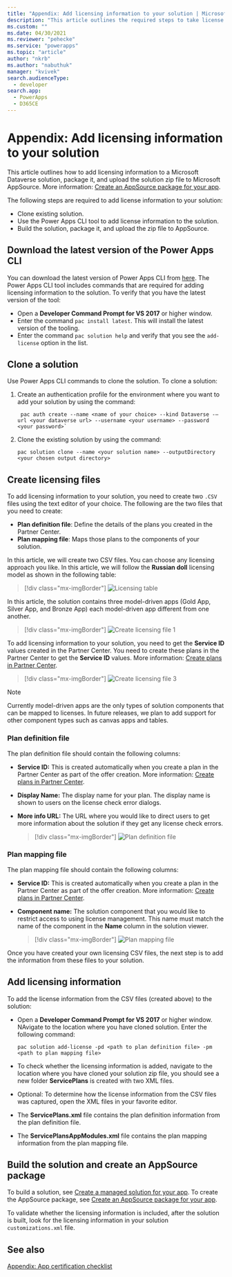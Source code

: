 ```yaml
---
title: "Appendix: Add licensing information to your solution | Microsoft Docs" # Intent and product brand in a unique string of 43-59 chars including spaces
description: "This article outlines the required steps to take license service IDs created in Partner Center and add them to the table definitions of your Dataverse solution." # 115-145 characters including spaces. This abstract displays in the search result.
ms.custom: ""
ms.date: 04/30/2021
ms.reviewer: "pehecke"
ms.service: "powerapps"
ms.topic: "article"
author: "nkrb" 
ms.author: "nabuthuk" 
manager: "kvivek" 
search.audienceType: 
  - developer
search.app: 
  - PowerApps
  - D365CE
---
```


# Appendix: Add licensing information to your solution

This article outlines how to add licensing information to a Microsoft Dataverse solution, package it, and upload the solution zip file to Microsoft AppSource.  More information: [Create an AppSource package for your app](/powerapps/developer/data-platform/create-package-app-appsource).

The following steps are required to add license information to your solution: 

- Clone existing solution.
- Use the Power Apps CLI tool to add license information to the solution.  
- Build the solution, package it, and upload the zip file to AppSource. 

## Download the latest version of the Power Apps CLI 

You can download the latest version of Power Apps CLI from [here](/powerapps/developer/data-platform/powerapps-cli). The Power Apps CLI tool includes commands that are required for adding licensing information to the solution. To verify that you have the latest version of the tool:

- Open a **Developer Command Prompt for VS 2017** or higher window. 
- Enter the command `pac install latest`. This will install the latest version of the tooling.
- Enter the command `pac solution help` and verify that you see the `add-license` option in the list.  
 
## Clone a solution

Use Power Apps CLI commands to clone the solution. To clone a solution:
 
1. Create an authentication profile for the environment where you want to add your solution by using the command: 

   ```CLI
    pac auth create --name <name of your choice> --kind Dataverse -–url <your dataverse url> --username <your username> --password <your password>`
   ```
1. Clone the existing solution by using the command:  
    
    ```CLI
    pac solution clone --name <your solution name> --outputDirectory <your chosen output directory>
    ```

## Create licensing files

To add licensing information to your solution, you need to create two `.CSV` files using the text editor of your choice. The following are the two files that you need to create:
 
- **Plan definition file**: Define the details of the plans you created in the Partner Center.
- **Plan mapping file**: Maps those plans to the components of your solution.
 
In this article, we will create two CSV files. You can choose any licensing approach you like. In this article, we will follow the **Russian doll** licensing model as shown in the following table: 

> [!div class="mx-imgBorder"]
> ![Licensing table](media/create-licensing-csv-files-2.png "Licensing table")

In this article, the solution contains three model-driven apps (Gold App, Silver App, and Bronze App) each model-driven app different from one another.

> [!div class="mx-imgBorder"]
> ![Create licensing file 1](media/create-license-csv-file-1.png "Create licensing file 1")

To add licensing information to your solution, you need to get the **Service ID** values created in the Partner Center. You need to create these plans in the Partner Center to get the **Service ID** values. More information: [Create plans in Partner Center](/azure/marketplace/dynamics-365-customer-engage-plans). 

> [!div class="mx-imgBorder"]
> ![Create licensing file 3](media/create-license-csv-file-3.png "Create licensing file 3")

> [!NOTE]
> Currently model-driven apps are the only types of solution components that can be mapped to licenses. In future releases, we plan to add support for other component types such as canvas apps and tables. 

### Plan definition file
 
The plan definition file should contain the following columns: 

- **Service ID:** This is created automatically when you create a plan in the Partner Center as part of the offer creation. More information: [Create plans in Partner Center](/azure/marketplace/dynamics-365-customer-engage-plans).
- **Display Name:** The display name for your plan. The display name is shown to users on the license check error dialogs.
- **More info URL:** The URL where you would like to direct users to get more information about the solution if they get any license check errors.

   > [!div class="mx-imgBorder"]
   > ![Plan definition file](media/plan-definition-file.png "Plan definition file")

### Plan mapping file
 
The plan mapping file should contain the following columns: 

- **Service ID:** This is created automatically when you create a plan in the Partner Center as part of the offer creation. More information: [Create plans in Partner Center](/azure/marketplace/dynamics-365-customer-engage-plans).
- **Component name:** The solution component that you would like to restrict access to using license management. This name must match the name of the component in the **Name** column in the solution viewer.

  > [!div class="mx-imgBorder"]
  > ![Plan mapping file](media/plan-mapping-file.png "Plan mapping file")

Once you have created your own licensing CSV files, the next step is to add the information from these files to your solution. 

## Add licensing information

To add the license information from the CSV files (created above) to the solution: 
 
- Open a **Developer Command Prompt for VS 2017** or higher window. NAvigate to the location where you have cloned solution. Enter the following command:

   ```CLI
   pac solution add-license -pd <path to plan definition file> -pm <path to plan mapping file>
   ```
- To check whether the licensing information is added, navigate to the location where you have cloned your solution zip file, you should see a new folder **ServicePlans** is created with two XML files. 
- Optional: To determine how the license information from the CSV files was captured, open the XML files in your favorite editor. 
- The **ServicePlans.xml** file contains the plan definition information from the plan definition file. 
- The **ServicePlansAppModules.xml** file contains the plan mapping information from the plan mapping file.
 
## Build the solution and create an AppSource package

To build a solution, see [Create a managed solution for your app](/powerapps/developer/data-platform/create-solution-app-appsource). To create the AppSource package, see [Create an AppSource package for your app](/powerapps/developer/data-platform/create-package-app-appsource).

To validate whether the licensing information is included, after the solution is built, look for the licensing information in your solution `customizations.xml` file.

## See also

[Appendix: App certification checklist](appendix-app-certification-checklist.md)